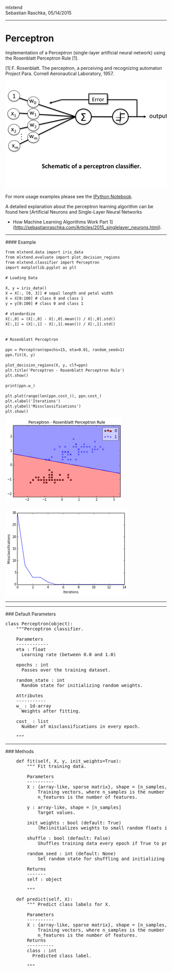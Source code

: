 mlxtend  
Sebastian Raschka, 05/14/2015


<hr>

# Perceptron

Implementation of a Perceptron (single-layer artificial neural network) using the Rosenblatt Perceptron Rule [1].

[1] F. Rosenblatt. The perceptron, a perceiving and recognizing automaton Project Para. Cornell Aeronautical Laboratory, 1957.

![](./img/classifier_perceptron_schematic.png)

For more usage examples please see the [IPython Notebook](http://nbviewer.ipython.org/github/rasbt/mlxtend/blob/master/docs/examples/classifier_perceptron.ipynb).

A detailed explanation about the perceptron learning algorithm can be found here [Artificial Neurons and Single-Layer Neural Networks
- How Machine Learning Algorithms Work Part 1](http://sebastianraschka.com/Articles/2015_singlelayer_neurons.html).


<hr>
#### Example

	from mlxtend.data import iris_data
	from mlxtend.evaluate import plot_decision_regions
	from mlxtend.classifier import Perceptron
	import matplotlib.pyplot as plt

	# Loading Data

	X, y = iris_data()
	X = X[:, [0, 3]] # sepal length and petal width
	X = X[0:100] # class 0 and class 1
	y = y[0:100] # class 0 and class 1

	# standardize
	X[:,0] = (X[:,0] - X[:,0].mean()) / X[:,0].std()
	X[:,1] = (X[:,1] - X[:,1].mean()) / X[:,1].std()


	# Rosenblatt Perceptron

	ppn = Perceptron(epochs=15, eta=0.01, random_seed=1)
	ppn.fit(X, y)

	plot_decision_regions(X, y, clf=ppn)
	plt.title('Perceptron - Rosenblatt Perceptron Rule')
	plt.show()

	print(ppn.w_)

	plt.plot(range(len(ppn.cost_)), ppn.cost_)
	plt.xlabel('Iterations')
	plt.ylabel('Missclassifications')
	plt.show()

![](./img/classifier_perceptron_ros_1.png)

![](./img/classifier_perceptron_ros_2.png)


<hr>


<hr>
### Default Parameters

<pre>class Perceptron(object):
    """Perceptron classifier.
    
    Parameters
    ------------
    eta : float
      Learning rate (between 0.0 and 1.0)

    epochs : int
      Passes over the training dataset.

    random_state : int
      Random state for initializing random weights.

    Attributes
    -----------
    w_ : 1d-array
      Weights after fitting.

    cost_ : list
      Number of misclassifications in every epoch.

    """</pre>


<hr>
### Methods

<pre>    def fit(self, X, y, init_weights=True):
        """ Fit training data.

        Parameters
        ----------
        X : {array-like, sparse matrix}, shape = [n_samples, n_features]
            Training vectors, where n_samples is the number of samples and
            n_features is the number of features.

        y : array-like, shape = [n_samples]
            Target values.

        init_weights : bool (default: True)
            (Re)initializes weights to small random floats if True.
            
        shuffle : bool (default: False)
            Shuffles training data every epoch if True to prevent circles.
            
        random_seed : int (default: None)
            Set random state for shuffling and initializing the weights.

        Returns
        -------
        self : object
        
        """</pre>
        
        
        
<pre>    def predict(self, X):
        """ Predict class labels for X.
        
        Parameters
        ----------
        X : {array-like, sparse matrix}, shape = [n_samples, n_features]
            Training vectors, where n_samples is the number of samples and
            n_features is the number of features.
        Returns
        ----------
        class : int
          Predicted class label.
          
        """ </pre>

